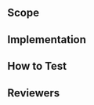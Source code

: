 <!--

Please use the content below as a template for your pull request.
Feel free to remove sections which do not make sense.

-->

## Scope

<!-- Brief description of WHAT you’re doing and WHY. -->

## Implementation

<!--

Some description of HOW you achieved it. Perhaps give a high level description of the program flow. Did you need to refactor something? What tradeoffs did you take? Are there things in here which you’d particularly like people to pay close attention to?

-->

<!-- ## Screenshots

|         | before | after |
| ------- | ------ | ----- |
| desktop |        |       |
| mobile  |        |       | -->

## How to Test

<!--

A straightforward scenario of how to test your changes could help colleagues that are not familiar with the part of the code that you are changing but want to see it in action. This section can include a description or step-by-step instructions of how to get to the state of v2 that your change affects.

A "How To Test" section can look something like this:

- Sign in with a user with tracks
- Activate `show_awesome_cat_gifs` feature (add `?feature.show_awesome_cat_gifs=1` to your URL)
- You should see a GIF with cats dancing

-->

## Reviewers

<!-- Do you have specific questions/ areas for the reviewer?
Where is the highest risk/ most complicated change that the reviewer should focus on?
Is there a specific code review topic the reviewer should focus on (e.g., correct error handling, API usage)
What is a good place to start the review (e.g., specific file/method?) -->
